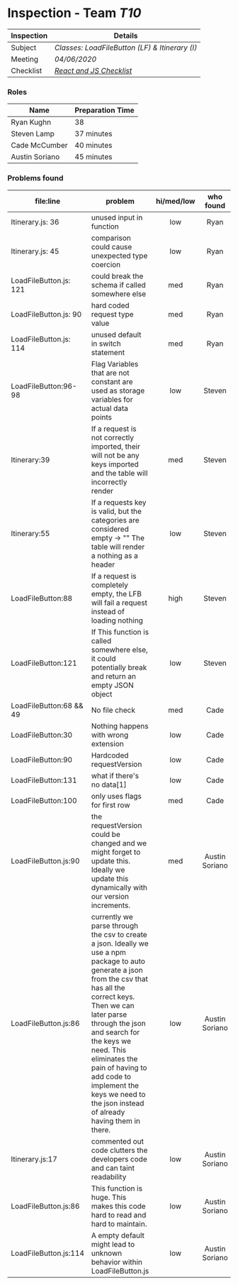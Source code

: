 # Inspection - Team *T10* 
 
| Inspection | Details |
| ----- | ----- |
| Subject | *Classes: LoadFileButton (LF) & Itinerary (I)* |
| Meeting | *04/06/2020* |
| Checklist | *[React and JS Checklist](https://medium.com/@muthuks/here-is-the-checklist-for-reviewing-your-own-react-code-17c03761ac38)* |

### Roles

| Name | Preparation Time |
| ---- | ---- |
| Ryan Kughn | 38 |
|  Steven Lamp|  37 minutes|
| Cade McCumber | 40 minutes |
| Austin Soriano | 45 minutes|


### Problems found

| file:line | problem | hi/med/low | who found | github#  |
| --- | --- | :---: | :---: | --- |
| Itinerary.js: 36 | unused input in function | low | Ryan | |
| Itinerary.js: 45 | comparison could cause unexpected type coercion | low | Ryan | |
| LoadFileButton.js: 121 | could break the schema if called somewhere else | med | Ryan | | 
| LoadFileButton.js: 90 | hard coded request type value | med | Ryan | |
| LoadFileButton.js: 114 | unused default in switch statement | med | Ryan | |
|LoadFileButton:96-98 | Flag Variables that are not constant are used as storage variables for actual data points|low |Steven | |
|  Itinerary:39| If a request is not correctly imported, their will not be any keys imported and the table will incorrectly render|med |Steven | |
|Itinerary:55 | If a requests key is valid, but the categories are considered empty -> "" The table will render a nothing as a header| low| Steven||
|LoadFileButton:88 | If a request is completely empty, the LFB will fail a request instead of loading nothing| high | Steven| |
|LoadFileButton:121| If This function is called somewhere else, it could potentially break and return an empty JSON object| low| Steven| |
| LoadFileButton:68 && 49 | No file check | med | Cade| |
| LoadFileButton:30 | Nothing happens with wrong extension | low | Cade | |
| LoadFileButton:90 | Hardcoded requestVersion | low | Cade | |
| LoadFileButton:131 | what if there's no data[1]| low | Cade | |
| LoadFileButton:100 | only uses flags for first row | med | Cade | |
| LoadFileButton.js:90 | the requestVersion could be changed and we might forget to update this. Ideally we update this dynamically with our version increments. | med | Austin Soriano | |
| LoadFileButton.js:86 | currently we parse through the csv to create a json. Ideally we use a npm package to auto generate a json from the csv that has all the correct keys. Then we can later parse through the json and search for the keys we need. This eliminates the pain of having to add code to implement the keys we need to the json instead of already having them in there. | low | Austin Soriano | |
| Itinerary.js:17 | commented out code clutters the developers code and can taint readability | low | Austin Soriano | |
| LoadFileButton.js:86 | This function is huge. This makes this code hard to read and hard to maintain. | low | Austin Soriano | |
| LoadFileButton.js:114 | A empty default might lead to unknown behavior within LoadFileButton.js | low | Austin Soriano| |
